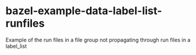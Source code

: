 # bazel-example-data-label-list-runfiles
Example of the run files in a file group not propagating through run files in a label_list
